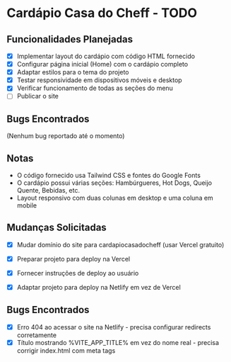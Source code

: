 # Cardápio Casa do Cheff - TODO

## Funcionalidades Planejadas

- [x] Implementar layout do cardápio com código HTML fornecido
- [x] Configurar página inicial (Home) com o cardápio completo
- [x] Adaptar estilos para o tema do projeto
- [x] Testar responsividade em dispositivos móveis e desktop
- [x] Verificar funcionamento de todas as seções do menu
- [ ] Publicar o site

## Bugs Encontrados

(Nenhum bug reportado até o momento)

## Notas

- O código fornecido usa Tailwind CSS e fontes do Google Fonts
- O cardápio possui várias seções: Hambúrgueres, Hot Dogs, Queijo Quente, Bebidas, etc.
- Layout responsivo com duas colunas em desktop e uma coluna em mobile

## Mudanças Solicitadas

- [x] Mudar domínio do site para cardapiocasadocheff (usar Vercel gratuito)
- [x] Preparar projeto para deploy na Vercel
- [x] Fornecer instruções de deploy ao usuário

- [x] Adaptar projeto para deploy na Netlify em vez de Vercel

## Bugs Encontrados

- [x] Erro 404 ao acessar o site na Netlify - precisa configurar redirects corretamente
- [x] Título mostrando %VITE_APP_TITLE% em vez do nome real - precisa corrigir index.html com meta tags
